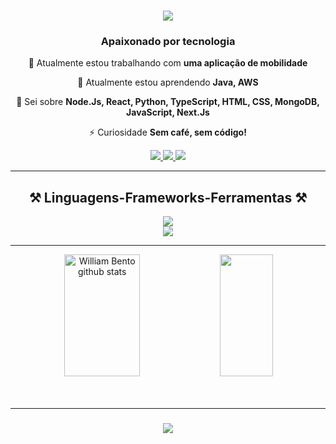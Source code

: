 <!--<img align="right" src="https://visitor-badge.laobi.icu/badge?page_id=salesp07.salesp07" />-->

<h1 align="center">
    <img src="https://readme-typing-svg.herokuapp.com/?font=Righteous&size=35&center=true&vCenter=true&width=500&height=70&duration=4000&lines=Olá!+👋;+Eu+Sou+William+Bento!;" />
</h1>

<h3 align="center">Apaixonado por tecnologia</h3>



<div align="center">
 
 🔭 Atualmente estou trabalhando com **uma aplicação de mobilidade**
 
 🌱 Atualmente estou aprendendo **Java, AWS**

 💬 Sei sobre **Node.Js, React, Python, TypeScript, HTML, CSS, MongoDB, JavaScript, Next.Js**

 ⚡ Curiosidade **Sem café, sem código!**
 
 </div>
 
<div align="center"> 
  <a href="adm.williambento@gmail.com">
    <img src="https://img.shields.io/badge/Gmail-333333?style=for-the-badge&logo=gmail&logoColor=red" />
  </a>
  <a href="https://www.linkedin.com/in/william-bento/" target="_blank">
    <img src="https://img.shields.io/badge/LinkedIn-0077B5?style=for-the-badge&logo=linkedin&logoColor=white" target="_blank" />
  </a>
  <a href="https://github.com/williambento" target="_blank">
     <img src="https://img.shields.io/badge/Portfolio-FF5722?style=for-the-badge&logo=todoist&logoColor=white" target="_blank" /> <!-- sqlite, safari, google-chrome are other good icon options -->
  </a>
</div>

 <hr/>
 
<h2 align="center">⚒️ Linguagens-Frameworks-Ferramentas ⚒️</h2>
<div align="center">
    <img src="https://skillicons.dev/icons?i=nodejs,github,python,javascript,typescript,mongodb,c,java" /><br>
    <img src="https://skillicons.dev/icons?i=react,flask,html,css,vscode,figma,git" />
</div>


<hr/>
<!--
<div align="center">
  <h2>🐍 Minhas Contribuições 🐍</h2>
  <br>
  <img alt="snake eating my contributions" src="https://raw.githubusercontent.com/williambento/williambento/output/github-contribution-grid-snake.svg" />
  
  <br/><br/><br/>
</div>
-->

<!--<hr/>

<h2 align="center">⚡ Estatísticas ⚡</h2>
<br>
<div align=center>
  <img width=390 src="https://streak-stats.demolab.com/?user=williambento&count_private=true&theme=react&border_radius=10" alt="streak stats"/>
  <img width=390 src="https://github-readme-stats-williambento.vercel.app/api?username=salesp07&count_private=true&show_icons=true&theme=react&rank_icon=github&border_radius=10" alt="readme stats" />
  <br/>
  <img width=325 align="center" src="https://github-readme-stats-williambento.vercel.app/api/top-langs/?username=salesp07&hide=HTML&langs_count=8&layout=compact&theme=react&border_radius=10&size_weight=0.5&count_weight=0.5&exclude_repo=github-readme-stats" alt="top langs" />
</div>
-->

<div align="center">  
  <img width="49%" height="195px" src="https://github-readme-stats.vercel.app/api?username=williambento&show_icons=true&count_private=true&hide_border=true&title_color=ff91a4&icon_color=ff91a4&text_color=c9d1d9&bg_color=0d1117" alt="William Bento github stats" /> 
  <img width="41%" height="195px" src="https://github-readme-stats.vercel.app/api/top-langs/?username=williambento&layout=compact&hide_border=true&title_color=ff91a4&text_color=ff91a4&bg_color=0d1117" />
</div>
<br/><br/>
<hr/>

<h3 align="center">
    <img src="https://readme-typing-svg.herokuapp.com/?font=Righteous&size=25&center=true&vCenter=true&width=500&height=70&duration=4000&lines=Obrigado+pela+visita!+✌️;+Volte+sempre!;Estou+sempre+disposto+a+colaborar+:)">
</h3>
